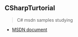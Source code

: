## CSharpTurtorial
> C# msdn samples studying

- [MSDN document](https://msdn.microsoft.com/en-us/library/aa287558(v=vs.71).aspx)
